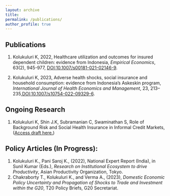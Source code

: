 ```yaml
---
layout: archive
title: 
permalink: /publications/
author_profile: true
---
```


## Publications

1. Kolukuluri K, 2022, Healthcare utilization and outcomes for insured dependent children: evidence from Indonesia, _Empirical Economics_, 63(2), 945-977, [DOI:10.1007/s00181-021-02146-9](https://doi.org/10.1007/s00181-021-02146-9).

2. Kolukuluri K, 2023, Adverse health shocks, social insurance and household consumption: evidence from Indonesia’s Askeskin program, _International Journal of Health Economics and Management_, 23, 213–235,[DOI:10.1007/s10754-022-09329-6](https://doi.org/10.1007/s10754-022-09329-6).
  
## Ongoing Research
1. Kolukuluri K, Shin J.K, Subramanian C, Swaminathan S, Role of Background Risk and Social Health Insurance in
Informal Credit Markets, 
(<a href="../files/arisan-draft.pdf" target="_blank">Access draft here.</a>)
<!--<object data="../files/arisan-draft.pdf" width="1000" height="1000" type='application/pdf'></object>-->

## Policy Articles (In Progress):
1.	Kolukuluri K., Pani Saroj K., (2022), National Expert Report (India), in Sunil Kumar (Eds.), _Research on Institutional Ecosystem to drive Productivity_, Asian Productivity Organization, Tokyo.      
2.	Chakraborty T., Kolukuluri K., and Verma A., (2023), _Domestic Economic Policy Uncertainty and Propagation of Shocks to Trade and Investment within the G20_, T20 Policy Briefs, G20 Secretariat.


<!-- {% if author.googlescholar %}
  You can also find my articles on <u><a href="{{author.googlescholar}}">my Google Scholar profile</a>.</u>
{% endif %}

{% include base_path %}

{% for post in site.publications reversed %}
  {% include archive-single.html %}
{% endfor %} -->
